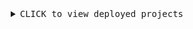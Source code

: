 <details>
<summary align="center">
    <kbd><kbd>CLICK</kbd> to view deployed projects</kbd>
    <a href="#projects"></a>
    <br>
    <br>
</summary>
<div align="left">
